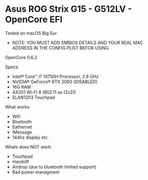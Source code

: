 # Asus ROG Strix G15 - G512LV - OpenCore EFI
 
 Tested on macOS Big Sur
 - NOTE: YOU MUST ADD SMBIOS DETAILS AND YOUR REAL MAC ADDRESS IN THE CONFIG.PLIST BEFOR USING.
 
 OpenCore 0.6.2
 
 Specs:
 - Intel® Core™ i7 10750H Processor, 2.6 GHz
 - NVIDIA® GeForce® RTX 2060 (DISABLED)
 - 16G RAM
 - AX201 Wi-Fi 6 (802.11 ax (2x2))
 - ELAN1203 Touchpad
 
 What works:
 - Wifi
 - Bluetooth
 - Eathernet
 - iMessage
 - 144hz display
 etc
 
 Whats does NOT work:
 - Touchpad
 - Handoff
 - Airdrop (due to bluetooth limited support)
 - Bad power managment
